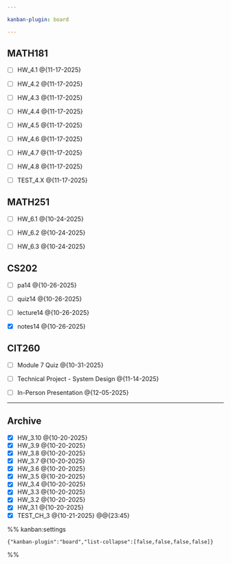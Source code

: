 ```yaml
---

kanban-plugin: board

---
```


## MATH181

- [ ] HW_4.1 @{11-17-2025}
- [ ] HW_4.2 @{11-17-2025}
- [ ] HW_4.3 @{11-17-2025}
- [ ] HW_4.4 @{11-17-2025}
- [ ] HW_4.5 @{11-17-2025}
- [ ] HW_4.6 @{11-17-2025}
- [ ] HW_4.7 @{11-17-2025}
- [ ] HW_4.8 @{11-17-2025}
- [ ] TEST_4.X @{11-17-2025}


## MATH251

- [ ] HW_6.1 @{10-24-2025}
- [ ] HW_6.2 @{10-24-2025}
- [ ] HW_6.3 @{10-24-2025}


## CS202

- [ ] pa14 @{10-26-2025}
- [ ] quiz14 @{10-26-2025}
- [ ] lecture14 @{10-26-2025}
- [x] notes14 @{10-26-2025}


## CIT260

- [ ] Module 7 Quiz @{10-31-2025}
- [ ] Technical Project - System Design @{11-14-2025}
- [ ] In-Person Presentation @{12-05-2025}


***

## Archive

- [x] HW_3.10 @{10-20-2025}
- [x] HW_3.9 @{10-20-2025}
- [x] HW_3.8 @{10-20-2025}
- [x] HW_3.7 @{10-20-2025}
- [x] HW_3.6 @{10-20-2025}
- [x] HW_3.5 @{10-20-2025}
- [x] HW_3.4 @{10-20-2025}
- [x] HW_3.3 @{10-20-2025}
- [x] HW_3.2 @{10-20-2025}
- [x] HW_3.1 @{10-20-2025}
- [x] TEST_CH_3 @{10-21-2025} @@{23:45}

%% kanban:settings
```
{"kanban-plugin":"board","list-collapse":[false,false,false,false]}
```
%%